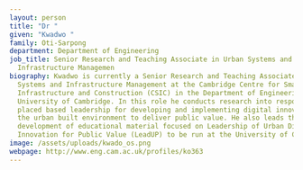 ```yaml
---
layout: person
title: "Dr "
given: "Kwadwo "
family: Oti-Sarpong
department: Department of Engineering
job_title: Senior Research and Teaching Associate in Urban Systems and
  Infrastructure Managemen
biography: Kwadwo is currently a Senior Research and Teaching Associate in Urban
  Systems and Infrastructure Management at the Cambridge Centre for Smart
  Infrastructure and Construction (CSIC) in the Department of Engineering,
  University of Cambridge. In this role he conducts research into responsible
  placed based leadership for developing and implementing digital innovations in
  the urban built environment to deliver public value. He also leads the
  development of educational material focused on Leadership of Urban Digital
  Innovation for Public Value (LeadUP) to be run at the University of Cambridge.
image: /assets/uploads/kwado_os.png
webpage: http://www.eng.cam.ac.uk/profiles/ko363
---
```


